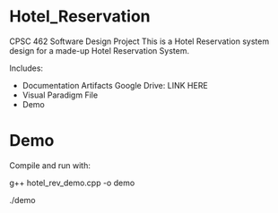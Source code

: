 # Hotel_Reservation
CPSC 462 Software Design Project
This is a Hotel Reservation system design for a made-up Hotel Reservation System.

Includes:
- Documentation Artifacts
Google Drive: LINK HERE
- Visual Paradigm File
- Demo

# Demo
Compile and run with:

g++ hotel_rev_demo.cpp -o demo

./demo
